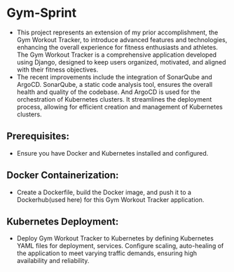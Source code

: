 # Gym-Sprint

* This project represents an extension of my prior accomplishment, the Gym Workout Tracker, to introduce advanced features and technologies, enhancing the overall experience for fitness enthusiasts and athletes. The Gym Workout Tracker is a comprehensive application developed using Django, designed to keep users organized, motivated, and aligned with their fitness objectives.
* The recent improvements include the integration of SonarQube and ArgoCD. SonarQube, a static code analysis tool, ensures the overall health and quality of the codebase. And ArgoCD is used for the orchestration of Kubernetes clusters. It streamlines the deployment process, allowing for efficient creation and management of Kubernetes clusters.

## Prerequisites: 
  * Ensure you have Docker and Kubernetes installed and configured.

## Docker Containerization: 
  * Create a Dockerfile, build the Docker image, and push it to a Dockerhub(used here) for this Gym Workout Tracker application.

## Kubernetes Deployment: 
  * Deploy Gym Workout Tracker to Kubernetes by defining Kubernetes YAML files for deployment, services. Configure scaling, auto-healing of the application to meet varying traffic demands, ensuring high availability and reliability.
